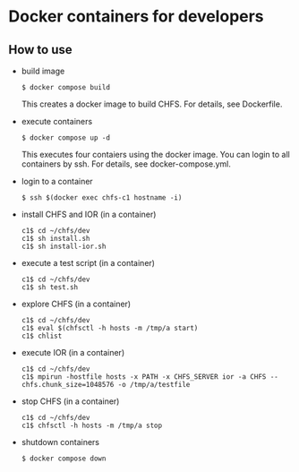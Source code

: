 # Docker containers for developers

## How to use

- build image

      $ docker compose build

  This creates a docker image to build CHFS.  For details, see Dockerfile.

- execute containers

      $ docker compose up -d

  This executes four contaiers using the docker image.  You can login to all containers by ssh.  For details, see docker-compose.yml.

- login to a container

      $ ssh $(docker exec chfs-c1 hostname -i)

- install CHFS and IOR (in a container)

      c1$ cd ~/chfs/dev
      c1$ sh install.sh
      c1$ sh install-ior.sh

- execute a test script (in a container)

      c1$ cd ~/chfs/dev
      c1$ sh test.sh

- explore CHFS (in a container)

      c1$ cd ~/chfs/dev
      c1$ eval $(chfsctl -h hosts -m /tmp/a start)
      c1$ chlist

- execute IOR (in a container)

      c1$ cd ~/chfs/dev
      c1$ mpirun -hostfile hosts -x PATH -x CHFS_SERVER ior -a CHFS --chfs.chunk_size=1048576 -o /tmp/a/testfile

- stop CHFS (in a container)

      c1$ cd ~/chfs/dev
      c1$ chfsctl -h hosts -m /tmp/a stop

- shutdown containers

      $ docker compose down
